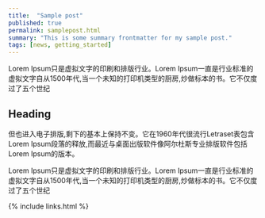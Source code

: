 ```yaml
---
title:  "Sample post"
published: true
permalink: samplepost.html
summary: "This is some summary frontmatter for my sample post."
tags: [news, getting_started]
---
```


Lorem Ipsum只是虚拟文字的印刷和排版行业。Lorem Ipsum一直是行业标准的虚拟文字自从1500年代,当一个未知的打印机类型的厨房,炒做标本的书。它不仅度过了五个世纪

## Heading

但也进入电子排版,剩下的基本上保持不变。它在1960年代很流行Letraset表包含Lorem Ipsum段落的释放,而最近与桌面出版软件像阿尔杜斯专业排版软件包括Lorem Ipsum的版本。

Lorem Ipsum只是虚拟文字的印刷和排版行业。Lorem Ipsum一直是行业标准的虚拟文字自从1500年代,当一个未知的打印机类型的厨房,炒做标本的书。它不仅度过了五个世纪

{% include links.html %}
